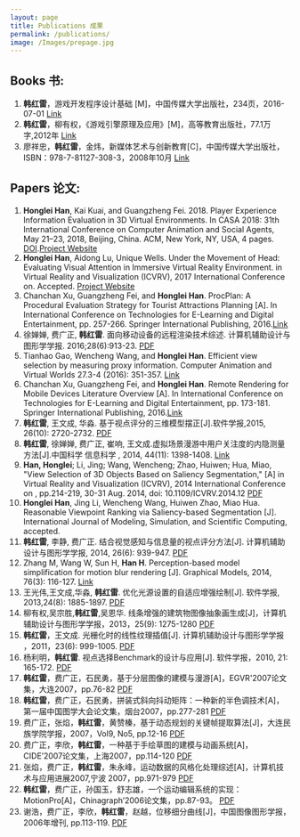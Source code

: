 ```yaml
---
layout: page
title: Publications 成果
permalink: /publications/
image: /Images/prepage.jpg
---
```

## Books 书:

1.	**韩红雷**，游戏开发程序设计基础 [M]，中国传媒大学出版社，234页，2016-07-01 [Link](http://www.cuc.edu.cn/cgzt/5564.html)
2.	**韩红雷**，柳有权，《游戏引擎原理及应用》[M]，高等教育出版社，77.1万字,2012年 [Link](http://www.hep.com.cn/book/details?uuid=5277e92a-1414-1000-a0f5-3fafc67de19c)
3.	廖祥忠，**韩红雷**，金炜，新媒体艺术与创新教育[C]，中国传媒大学出版社，ISBN：978-7-81127-308-3，2008年10月 [Link]()

## Papers 论文:
1. **Honglei Han**, Kai Kuai, and Guangzheng Fei. 2018. Player Experience Information Evaluation in 3D Virtual Environments. In CASA 2018: 31th International Conference on Computer Animation and Social Agents, May 21–23, 2018, Beijing, China. ACM, New York, NY, USA, 4 pages. [DOI](https://doi.org/10.1145/3205326.3205349).[Project Website](https://github.com/hanhonglei/ExperienceEntropy)
1. **Honglei Han**, Aidong Lu, Unique Wells. Under the Movement of Head: Evaluating Visual Attention in Immersive Virtual Reality Environment. in Virtual Reality and Visualization (ICVRV), 2017 International Conference on. Accepted. [Project Website](https://github.com/hanhonglei/VRViewGuide)
1.	Chanchan Xu, Guangzheng Fei, and **Honglei Han**. ProcPlan: A Procedural Evaluation Strategy for Tourist Attractions Planning [A]. In International Conference on Technologies for E-Learning and Digital Entertainment, pp. 257-266. Springer International Publishing, 2016.[Link](http://link.springer.com/chapter/10.1007/978-3-319-40259-8_23)
1. 徐婵婵, 费广正, **韩红雷**. 面向移动设备的远程渲染技术综述. 计算机辅助设计与图形学学报. 2016;28(6):913-23. [PDF](http://www.jcad.cn/jcadcms/document/attach_manager!download.action?id=4ad554245421f2cd01551549da9a00f9)
1.	Tianhao Gao, Wencheng Wang, and **Honglei Han**. Efficient view selection by measuring proxy information. Computer Animation and Virtual Worlds 27.3-4 (2016): 351-357. [Link](http://onlinelibrary.wiley.com/doi/10.1002/cav.1698/full)
3.	Chanchan Xu, Guangzheng Fei, and **Honglei Han**. Remote Rendering for Mobile Devices Literature Overview [A]. In International Conference on Technologies for E-Learning and Digital Entertainment, pp. 173-181. Springer International Publishing, 2016.[Link](http://link.springer.com/chapter/10.1007/978-3-319-40259-8_15)
2.	**韩红雷**, 王文成, 华淼. 基于视点评分的三维模型摆正[J].软件学报,2015, 26(10): 2720-2732. [PDF](http://www.jos.org.cn/ch/reader/download_pdf.aspx?file_no=4742&year_id=2015&quarter_id=1&falg=1)
3.	**韩红雷**, 徐婵婵, 费广正, 崔响, 王文成.虚拟场景漫游中用户关注度的内隐测量方法[J].中国科学 信息科学 , 2014, 44(11): 1398-1408. [Link](http://info.scichina.com:8084/sciF/CN/Y2014/V44/I11/1398)
4.	**Han, Honglei**; Li, Jing; Wang, Wencheng; Zhao, Huiwen; Hua, Miao, "View Selection of 3D Objects Based on Saliency Segmentation," [A] in Virtual Reality and Visualization (ICVRV), 2014 International Conference on , pp.214-219, 30-31 Aug. 2014, doi: 10.1109/ICVRV.2014.12 [PDF]({{site.url}}/Resources/2014HanICVRV.pdf)
5.	**Honglei Han**, Jing Li, Wencheng Wang, Huiwen Zhao, Miao Hua. Reasonable Viewpoint Ranking via Saliency-based Segmentation [J]. International Journal of Modeling, Simulation, and Scientific Computing, accepted. 
6.	**韩红雷**, 李静, 费广正. 结合视觉感知与信息量的视点评分方法[J]. 计算机辅助设计与图形学学报, 2014, 26(6): 939-947. [PDF](http://www.jcad.cn/jcadcms/document/attach_manager!download.action?id=4028e4e44bc55348014c2be463d80535)
7.	Zhang M, Wang W, Sun H, **Han H**. Perception-based model simplification for motion blur rendering [J]. Graphical Models, 2014, 76(3): 116-127. [Link](http://www.sciencedirect.com/science/article/pii/S1524070313000301)
8.	王光伟,王文成,华淼, **韩红雷**. 优化光源设置的自适应增强绘制[J]. 软件学报, 2013,24(8): 1885-1897. [PDF](http://www.jos.org.cn/ch/reader/create_pdf.aspx?file_no=4348&journal_id=jos)
9.	柳有权,吴宗胜,**韩红雷**,吴恩华. 线条增强的建筑物图像抽象画生成[J]，计算机辅助设计与图形学学报，2013，25(9): 1275-1280 [PDF](http://www.jcad.cn/jcadcms/document/attach_manager!download.action?id=4028e4e44bc55348014c2be463d80944)
11.	**韩红雷**，王文成. 光栅化时的线性纹理插值[J]. 计算机辅助设计与图形学学报 ，2011，23(6): 999-1005. [PDF](http://www.jcad.cn/jcadcms/document/attach_manager!download.action?id=4028e4e44bc55348014c2be463d81403)
12.	杨利明，**韩红雷**. 视点选择Benchmark的设计与应用[J]. 软件学报，2010, 21: 165-172. [PDF](http://www.jos.org.cn/ch/reader/create_pdf.aspx?file_no=10018&journal_id=jos)
15.	**韩红雷**，费广正，石民勇，基于分层图像的建模与漫游[A]，EGVR'2007论文集，大连2007，pp.76-82 [PDF]({{site.url}}/Resources/2007LayerImage.pdf)
16.	**韩红雷**，费广正，石民勇，拼装式斜向抖动矩阵：一种新的半色调技术[A]，第一届中国图学大会论文集，烟台2007，pp.277-281 [PDF]({{site.url}}/Resources/2007Dithering.pdf)
17.	费广正，张焰，**韩红雷**，黄赞榛，基于动态规划的关键帧提取算法[J]，大连民族学院学报，2007，Vol9, No5, pp.12-16 [PDF]({{site.url}}/Resources/2007KeyFrames.pdf)
18.	费广正，李欣，**韩红雷**，一种基于手绘草图的建模与动画系统[A]，CIDE’2007论文集，上海2007，pp.114-120 [PDF]({{site.url}}/Resources/2007Sketch.pdf)
19.	张焰，费广正，**韩红雷**，朱永峰，运动数据的风格化处理综述[A]，计算机技术与应用进展2007,宁波 2007，pp.971-979 [PDF]({{site.url}}/Resources/2007MotionStyle.pdf)
20.	**韩红雷**，费广正，孙国玉，舒志雄，一个运动编辑系统的实现：MotionPro[A]，Chinagraph’2006论文集，pp.87-93。 [PDF]({{site.url}}//Resources/2006MotionProHanHonglei.pdf)
21.	谢浩，费广正，李欣，**韩红雷**，赵越，位移细分曲线[J]，中国图像图形学报，2006年增刊, pp.113-119. [PDF]({{site.url}}/Resources/2006DisplacedSubdivisionCurve.pdf)

<script>
  (function(i,s,o,g,r,a,m){i['GoogleAnalyticsObject']=r;i[r]=i[r]||function(){
  (i[r].q=i[r].q||[]).push(arguments)},i[r].l=1*new Date();a=s.createElement(o),
  m=s.getElementsByTagName(o)[0];a.async=1;a.src=g;m.parentNode.insertBefore(a,m)
  })(window,document,'script','https://www.google-analytics.com/analytics.js','ga');

  ga('create', 'UA-85986843-1', 'auto');
  ga('send', 'pageview');

</script>


